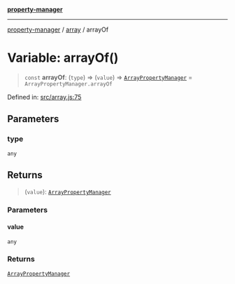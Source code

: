 [**property-manager**](../../README.md)

***

[property-manager](../../modules.md) / [array](../README-1.md) / arrayOf

# Variable: arrayOf()

> `const` **arrayOf**: (`type`) => (`value`) => [`ArrayPropertyManager`](../classes/ArrayPropertyManager-1.md) = `ArrayPropertyManager.arrayOf`

Defined in: [src/array.js:75](https://github.com/snowyu/property-manager.js/blob/2b37d0c5958df603b1f7a346809647025321a3c0/src/array.js#L75)

## Parameters

### type

`any`

## Returns

> (`value`): [`ArrayPropertyManager`](../classes/ArrayPropertyManager-1.md)

### Parameters

#### value

`any`

### Returns

[`ArrayPropertyManager`](../classes/ArrayPropertyManager-1.md)
